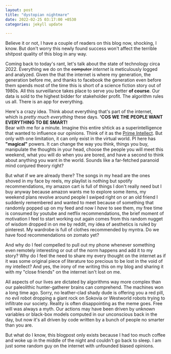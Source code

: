 ```yaml
---
layout: post
title: "dystopian nightmare"
date: 2022-02-25 03:17:00 +0530
categories: jekyll update

---
```


Believe it or not, I have a couple of readers on this blog now, shocking, I know. But don't worry this newly found success won't affect the terrible shitpost quality of this blog in any way.

Coming back to today's rant, let's talk about the state of technology circa 2022. Everything we do on the <s>computer</s> *internet* is meticulously logged and analyzed. Given the that the internet is where my generation, the generation before me, and thanks to facebook the generation even before them spends most of the time this is short of a science fiction story out of 1980s. All this surveillance takes place to serve you better **of course**. Our data is sold to the highest bidder for stakeholder profit. The algorithm rules us all. There is an app for everything.

Here's a crazy idea. Think about everything that's part of the internet, which is *pretty much everything* these days. **'COS WE THE PEOPLE WANT EVERYTHING TO BE SMART!**<br> Bear with me for a minute. Imagine this entire shtick as a superintelligence that wanted to influence our opinions. Think of it as the [Prime Intellect](http://localroger.com/prime-intellect/mopiidx.html). But only with one limitation, it can only exist in the virtual world. PI here has **"magical"** powers. It can change the way you think, things you buy, manipulate the thoughts in your head, choose the people you will meet this weekend, what you will do when you are bored, and have a second to think about anything you want in the world. Sounds like a far-fetched paranoid mind conjured theory right?

But what if we are already there? The songs in my head are the ones shoved in my face by reels, my playlist is nothing but spotify recommendations, my amazon cart is full of things I don't really need but I buy anyway because amazon wants me to explore some items, my weekend plans revolve around people I swiped right on or an old friend I suddenly remembered and wanted to meet because of something that randomly popped up on my feed and now I *have* to see them, my free time is consumed by youtube and netflix recommendations, the brief moment of motivation I feel to start working out again comes from this random nugget of wisdom dropped in on me by reddit, my idea of aesthetics is ruled by pinterest. My wardrobe is full of clothes recommended by myntra. Do we have food recommendations on zomato yet?

And why do I feel compelled to pull out my phone whenever something even remotely interesting or out of the norm happens and add it to my story? Why do I feel the need to share my every thought on the internet as if it was some original piece of literature too precious to be lost in the void of my intellect? And yes, the irony of me writing this on my blog and sharing it with my "close friends" on the internet isn't lost on me.

All aspects of our lives are dictated by algorithms way more complex than our paleolithic hunter-gatherer brains can comprehend. The machines won a long time ago. Sorry, no leather-clad shady dude is offering you a red pill, no evil robot dropping a giant rock on Sokovia or Westworld robots trying to infiltrate our society. Reality is often disappointing as the meme goes. Free will was always a myth. Our actions may have been driven by unknown variables or black-box models computed in our unconscious back in the day, but now it's all driven by code written by a bunch of people no smarter than you are.

But what do I know, this blogpost only exists because I had too much coffee and woke up in the middle of the night and couldn't go back to sleep. I am just some random guy on the internet with unfounded biased opinions.